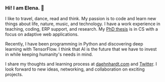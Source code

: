 ### Hi! I am Elena. 👋

I like to travel, dance, read and think. My passion is to code and learn new things about life, nature, music, and technology. I have a work experience in teaching, coding, ERP support, and research. My [PhD thesis](https://www.ros.hw.ac.uk/handle/10399/3987) is in CS with a focus on adaptive web applications.

Recently, I have been programming in Python and discovering deep learning with TensorFlow. I think that AI is the future that we have to invest in while keeping humanity's needs in mind.

I share my thoughts and learning process at [daehnhardt.com](https://daehnhardt.com) and [Twitter](https://twitter.com/ElenaDaehnhardt). I look forward to new ideas, networking, and collaboration on exciting projects. 

<!--

<img height="180em" src="https://github-readme-stats.vercel.app/api?username=Edaehn&show_icons=true&hide_border=true&&count_private=true&include_all_commits=true" />


- 🔭 I’m currently working on ...
- 🌱 I’m currently learning ...
- 👯 I’m looking to collaborate on ...
- 🤔 I’m looking for help with ...
- 💬 Ask me about ...
- 📫 How to reach me: ...
- 😄 Pronouns: ...
- ⚡ Fun fact: ...
-->
